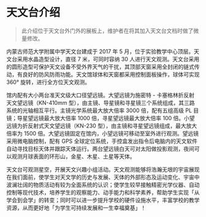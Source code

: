 # 天文台介绍

> 此介绍位于天文台外门外的展板上，维护者在将其加入天文台文档时做了微量修改。

内蒙古师范大学附属中学天文台建成于 2017 年 5 月，位于实验教学中心顶层。天文台采用水晶造型设计，直径 7 米，可同时容纳 30 人进行天文观测。天文台采用的圆形造型可保护天文设备不受外界天气的干扰，其顶部天窗采用全封闭的链式传动，有良好的防风防雨功能。天文馆球体和天窗都采用控制面板操作，球体可实现 360° 旋转，进行全方位天文观测。

馆内配有大小两台准天文级大口径望远镜。大望远镜为施密特 - 卡塞格林折反射天文望远镜（KN-410mm 型），由主镜、导星镜和寻星镜三个系统组成，其三路系统的光轴相互平行。主镜光学系统最大放大倍率 3000 倍，配有五组高级 PL 目镜；导星望远镜最大放大倍率 1000 倍，寻星望远镜最大放大倍率 100 倍。小望远镜为折反射式天文望远镜（KN-230 型），由主镜和寻星望远镜组成，最大放大倍率为 1500 倍。大望远镜固定在馆内，小望远镜可移动至室外进行观测。望远镜采用微电脑控制，配有 GPS 全球定位系统，手控盒发出指令后电脑内的天文软件自动寻找目标天体并跟踪天体运行。两台望远镜白天可对太阳做投影观测，夜间可以观测月球表面的环形山，金星、木星、土星等天体。

天文台可观测星空，开展天文兴趣小组活动。天文观测能够将浩瀚无垠的宇宙展现在我们面前，使学生对天文学的历史与发展、天体的外部形态及运动变化、宇宙中波澜壮阔的物质活动有较为全面系统的认识；使学生较早接触精密光学仪器、自动控制等现代技术，培养学生的观察能力、动手能力和科学素养，帮助学生实现「从学会到会学」的转变；同时可以进一步提升学校的硬件设施水平，丰富学校的教学资源，从而更好地「为学生可持续发展和一生幸福奠基」！
